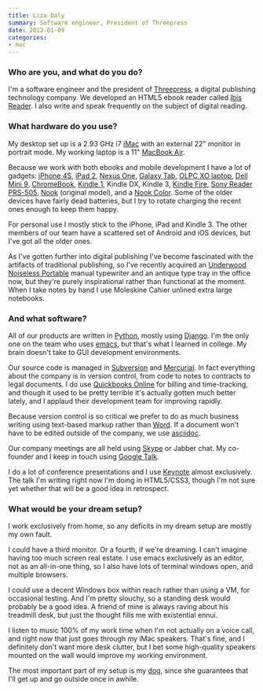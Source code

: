 ```yaml
---
title: Liza Daly
summary: Software engineer, President of Threepress
date: 2012-01-09
categories:
- mac
---
```


### Who are you, and what do you do?

I'm a software engineer and the president of [Threepress](http://threepress.org/ "A digital publishing consultancy."), a digital publishing technology company. We developed an HTML5 ebook reader called [Ibis Reader][ibis-reader]. I also write and speak frequently on the subject of digital reading.

### What hardware do you use?

My desktop set up is a 2.93 GHz i7 [iMac][] with an external 22" monitor in portrait mode. My working laptop is a 11" [MacBook Air][macbook-air].

Because we work with both ebooks and mobile development I have a lot of gadgets: [iPhone 4S][iphone-4s], [iPad 2][ipad-2], [Nexus One][nexus-one], [Galaxy Tab][galaxy-tab], [OLPC XO laptop][xo], [Dell Mini 9][inspiron-mini-9], [ChromeBook][], [Kindle 1][kindle], Kindle DX, Kindle 3, [Kindle Fire][kindle-fire], [Sony Reader PRS-505][prs-505], [Nook][] (original model), and a [Nook Color][nook-color]. Some of the older devices have fairly dead batteries, but I try to rotate charging the recent ones enough to keep them happy.

For personal use I mostly stick to the iPhone, iPad and Kindle 3. The other members of our team have a scattered set of Android and iOS devices, but I've got all the older ones.

As I've gotten further into digital publishing I've become fascinated with the artifacts of traditional publishing, so I've recently acquired an [Underwood Noiseless Portable][noiseless-portable] manual typewriter and an antique type tray in the office now, but they're purely inspirational rather than functional at the moment. When I take notes by hand I use Moleskine Cahier unlined extra large notebooks.

### And what software?

All of our products are written in [Python][], mostly using [Django][]. I'm the only one on the team who uses [emacs][], but that's what I learned in college. My brain doesn't take to GUI development environments.

Our source code is managed in [Subversion][] and [Mercurial][]. In fact everything about the company is in version control, from code to notes to contracts to legal documents. I do use [Quickbooks Online][quickbooks-online] for billing and time-tracking, and though it used to be pretty terrible it's actually gotten much better lately, and I applaud their development team for improving rapidly.

Because version control is so critical we prefer to do as much business writing using text-based markup rather than [Word][]. If a document won't have to be edited outside of the company, we use [asciidoc][].

Our company meetings are all held using [Skype][] or Jabber chat. My co-founder and I keep in touch using [Google Talk][google-talk].

I do a lot of conference presentations and I use [Keynote][] almost exclusively. The talk I'm writing right now I'm doing in HTML5/CSS3, though I'm not sure yet whether that will be a good idea in retrospect.

### What would be your dream setup?

I work exclusively from home, so any deficits in my dream setup are mostly my own fault.

I could have a third monitor. Or a fourth, if we're dreaming. I can't imagine having too much screen real estate. I use emacs exclusively as an editor, not as an all-in-one thing, so I also have lots of terminal windows open, and multiple browsers.

I could use a decent Windows box within reach rather than using a VM, for occasional testing. And I'm pretty slouchy, so a standing desk would probably be a good idea. A friend of mine is always raving about his treadmill desk, but just the thought fills me with existential ennui.

I listen to music 100% of my work time when I'm not actually on a voice call, and right now that just goes through my iMac speakers. That's fine, and I definitely don't want more desk clutter, but I bet some high-quality speakers mounted on the wall would improve my working environment.

The most important part of my setup is my [dog](http://www.flickr.com/photos/lizadaly/2950779568/lightbox/ "Liza's dog."), since she guarantees that I'll get up and go outside once in awhile.

[asciidoc]: http://www.methods.co.nz/asciidoc/ "A text file format and software that's easily translated to other formats."
[chromebook]: http://www.google.com/intl/en/chrome/devices/features/ "A laptop built for only running Web apps."
[django]: https://www.djangoproject.com/ "A Python-based web framework."
[emacs]: http://www.gnu.org/software/emacs/ "A free open-source text editor."
[galaxy-tab]: https://www.samsung.com/global/microsite/galaxytab/ "An Android-based tablet."
[google-talk]: https://en.wikipedia.org/wiki/Google_Talk "Google's own audio/video/text chat system."
[ibis-reader]: http://www.gutenbergnews.org/20100927/ibis-reader/ "A web-based ePub reader."
[imac]: https://www.apple.com/imac/ "An all-in-one computer."
[inspiron-mini-9]: https://www.dell.com/us/dfh/p/inspiron-mini9/pd "A 9 inch netbook."
[ipad-2]: https://www.apple.com/ipad/ "A tablet device."
[iphone-4s]: https://en.wikipedia.org/wiki/IPhone_4S "A smartphone."
[keynote]: https://www.apple.com/keynote/ "Presentation software for the Mac."
[kindle-fire]: https://www.amazon.com/Kindle-Fire-Amazon-Tablet/dp/B0051VVOB2 "An Android-based tablet."
[kindle]: https://www.amazon.com/Kindle-Ereader-ebook-reader/dp/B007HCCNJU "A digital book reader."
[macbook-air]: https://www.apple.com/macbook-air/ "A very thin laptop."
[mercurial]: https://www.mercurial-scm.org/ "A version control system."
[nexus-one]: https://en.wikipedia.org/wiki/Nexus_One "An Android-based smartphone."
[noiseless-portable]: http://mytypewriter.com/underwoodnoiselessportableoflate1930s.aspx "A typewriter."
[nook-color]: https://en.wikipedia.org/wiki/Nook_Color "A colour ereader tablet."
[nook]: https://en.wikipedia.org/wiki/Barnes_%26_Noble_Nook_1st_Edition "An ereader tablet."
[prs-505]: http://en.wikipedia.org/wiki/Sony_Reader#PRS-505 "An ebook reader."
[python]: https://www.python.org/ "An interpreted scripting language."
[quickbooks-online]: https://quickbooks.intuit.com/ "Web-based finance and accounting."
[skype]: https://www.skype.com/en/ "Voice and video chat software."
[subversion]: http://subversion.tigris.org/ "A version control system."
[word]: https://products.office.com/en-us/word "A document editor."
[xo]: http://laptop.org/en/laptop/ "A laptop designed for children in developing countries."
